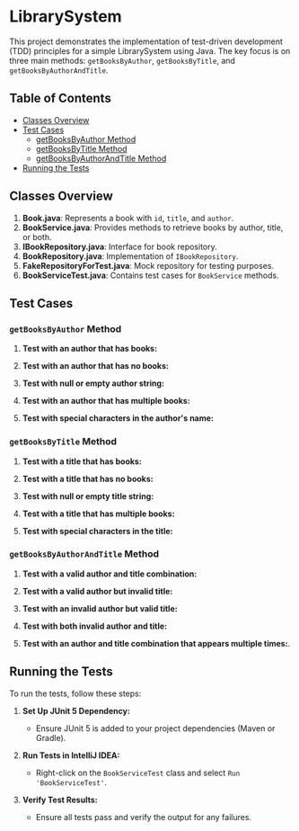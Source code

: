 # LibrarySystem

This project demonstrates the implementation of test-driven development (TDD) principles for a simple LibrarySystem using Java. The key focus is on three main methods: `getBooksByAuthor`, `getBooksByTitle`, and `getBooksByAuthorAndTitle`.

## Table of Contents
- [Classes Overview](#classes-overview)
- [Test Cases](#test-cases)
  - [getBooksByAuthor Method](#getbooksbyauthor-method)
  - [getBooksByTitle Method](#getbooksbytitle-method)
  - [getBooksByAuthorAndTitle Method](#getbooksbyauthorandtitle-method)
- [Running the Tests](#running-the-tests)

## Classes Overview

1. **Book.java**: Represents a book with `id`, `title`, and `author`.
2. **BookService.java**: Provides methods to retrieve books by author, title, or both.
3. **IBookRepository.java**: Interface for book repository.
4. **BookRepository.java**: Implementation of `IBookRepository`.
5. **FakeRepositoryForTest.java**: Mock repository for testing purposes.
6. **BookServiceTest.java**: Contains test cases for `BookService` methods.

## Test Cases

### `getBooksByAuthor` Method

1. **Test with an author that has books:**

2. **Test with an author that has no books:**

3. **Test with null or empty author string:**

4. **Test with an author that has multiple books:**

5. **Test with special characters in the author's name:**

### `getBooksByTitle` Method

1. **Test with a title that has books:**

2. **Test with a title that has no books:**

3. **Test with null or empty title string:**

4. **Test with a title that has multiple books:**

5. **Test with special characters in the title:**

### `getBooksByAuthorAndTitle` Method

1. **Test with a valid author and title combination:**

2. **Test with a valid author but invalid title:**

3. **Test with an invalid author but valid title:**

4. **Test with both invalid author and title:**

5. **Test with an author and title combination that appears multiple times:**.

## Running the Tests

To run the tests, follow these steps:

1. **Set Up JUnit 5 Dependency:**
    - Ensure JUnit 5 is added to your project dependencies (Maven or Gradle).

2. **Run Tests in IntelliJ IDEA:**
    - Right-click on the `BookServiceTest` class and select `Run 'BookServiceTest'`.

3. **Verify Test Results:**
    - Ensure all tests pass and verify the output for any failures.

